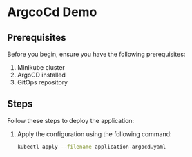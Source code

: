 # ArgcoCd Demo

## Prerequisites

Before you begin, ensure you have the following prerequisites:

1. Minikube cluster
2. ArgoCD installed
3. GitOps repository

## Steps

Follow these steps to deploy the application:

1. Apply the configuration using the following command:

   ```bash
   kubectl apply --filename application-argocd.yaml
   ```
